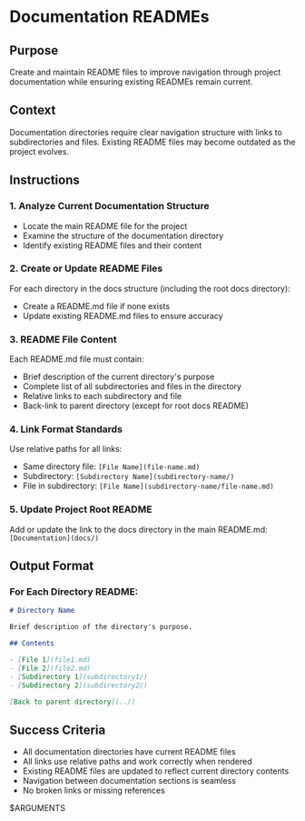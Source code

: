 # Documentation READMEs

## Purpose
Create and maintain README files to improve navigation through project documentation while ensuring existing READMEs remain current.

## Context
Documentation directories require clear navigation structure with links to subdirectories and files. Existing README files may become outdated as the project evolves.

## Instructions

### 1. Analyze Current Documentation Structure
- Locate the main README file for the project
- Examine the structure of the documentation directory
- Identify existing README files and their content

### 2. Create or Update README Files
For each directory in the docs structure (including the root docs directory):
- Create a README.md file if none exists
- Update existing README.md files to ensure accuracy

### 3. README File Content
Each README.md file must contain:
- Brief description of the current directory's purpose
- Complete list of all subdirectories and files in the directory
- Relative links to each subdirectory and file
- Back-link to parent directory (except for root docs README)

### 4. Link Format Standards
Use relative paths for all links:
- Same directory file: `[File Name](file-name.md)`
- Subdirectory: `[Subdirectory Name](subdirectory-name/)`
- File in subdirectory: `[File Name](subdirectory-name/file-name.md)`

### 5. Update Project Root README
Add or update the link to the docs directory in the main README.md: `[Documentation](docs/)`

## Output Format

### For Each Directory README:
```markdown
# Directory Name

Brief description of the directory's purpose.

## Contents

- [File 1](file1.md)
- [File 2](file2.md)
- [Subdirectory 1](subdirectory1/)
- [Subdirectory 2](subdirectory2/)

[Back to parent directory](../)
```

## Success Criteria
- All documentation directories have current README files
- All links use relative paths and work correctly when rendered
- Existing README files are updated to reflect current directory contents
- Navigation between documentation sections is seamless
- No broken links or missing references

$ARGUMENTS
